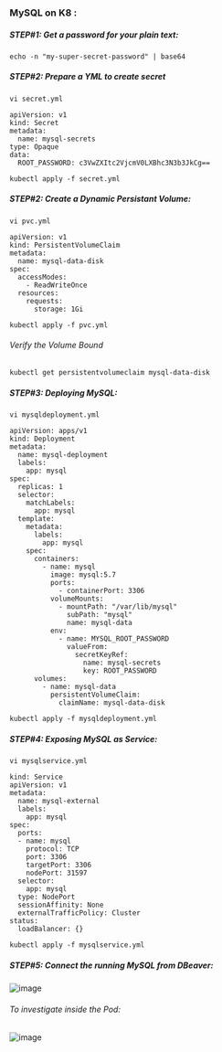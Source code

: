### MySQL on K8 :

##### STEP#1: Get a password for your plain text: 

```
echo -n "my-super-secret-password" | base64
```
##### STEP#2:  Prepare a YML to create secret

```
vi secret.yml
```

    apiVersion: v1
    kind: Secret
    metadata:
      name: mysql-secrets
    type: Opaque
    data:
      ROOT_PASSWORD: c3VwZXItc2VjcmV0LXBhc3N3b3JkCg==


```
kubectl apply -f secret.yml
```
 
##### STEP#2: Create a *Dynamic* Persistant Volume:
 
```
vi pvc.yml
``` 
```
apiVersion: v1
kind: PersistentVolumeClaim
metadata:
  name: mysql-data-disk
spec:
  accessModes:
    - ReadWriteOnce
  resources:
    requests:
      storage: 1Gi
```  
```
kubectl apply -f pvc.yml 
``` 
###### Verify the Volume Bound
```
kubectl get persistentvolumeclaim mysql-data-disk
```

##### STEP#3:  Deploying MySQL: 

```
vi mysqldeployment.yml
```

```  
apiVersion: apps/v1
kind: Deployment
metadata:
  name: mysql-deployment
  labels:
    app: mysql
spec:
  replicas: 1
  selector:
    matchLabels:
      app: mysql
  template:
    metadata:
      labels:
        app: mysql
    spec:
      containers:
        - name: mysql
          image: mysql:5.7
          ports:
            - containerPort: 3306
          volumeMounts:
            - mountPath: "/var/lib/mysql"
              subPath: "mysql"
              name: mysql-data
          env:
            - name: MYSQL_ROOT_PASSWORD
              valueFrom:
                secretKeyRef:
                  name: mysql-secrets
                  key: ROOT_PASSWORD
      volumes:
        - name: mysql-data
          persistentVolumeClaim:
            claimName: mysql-data-disk  
```
```
kubectl apply -f mysqldeployment.yml
```
  
##### STEP#4:  Exposing MySQL as Service: 
```
vi mysqlservice.yml
```  

```
kind: Service
apiVersion: v1
metadata:
  name: mysql-external
  labels:
    app: mysql
spec:
  ports:
  - name: mysql
    protocol: TCP
    port: 3306
    targetPort: 3306
    nodePort: 31597
  selector:
    app: mysql
  type: NodePort
  sessionAffinity: None
  externalTrafficPolicy: Cluster
status:
  loadBalancer: {}
```

```
kubectl apply -f mysqlservice.yml
```
##### STEP#5: Connect the running MySQL from DBeaver: 
  
![image](https://user-images.githubusercontent.com/689226/67160509-35bcdd00-f36f-11e9-8623-14655badd4e7.png)
 
###### To investigate inside the Pod:

![image](https://user-images.githubusercontent.com/689226/67160742-71f13d00-f371-11e9-8acd-028a0d29ea03.png)
  
  
  
  
